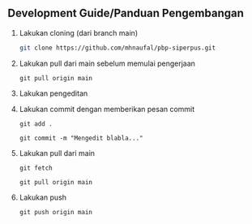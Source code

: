 ## Development Guide/Panduan Pengembangan
1. Lakukan cloning (dari branch main)
    ```bash
    git clone https://github.com/mhnaufal/pbp-siperpus.git
    ```

2. Lakukan pull dari main sebelum memulai pengerjaan
    ```
    git pull origin main
    ```

3. Lakukan pengeditan

4. Lakukan commit dengan memberikan pesan commit
    ```
    git add .
    ```
    ```
    git commit -m "Mengedit blabla..."
    ```

5. Lakukan pull dari main
    ```
    git fetch
    ```
    ```
    git pull origin main
    ```

6. Lakukan push
    ```
    git push origin main
    ```